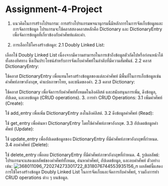 # Assignment-4-Project
1. แนวคิดในการสร้างโปรแกรม:
การสร้างโปรแกรมพจนานุกรมนี้มีหลักการในการจัดเก็บข้อมูลและการจัดการข้อมูล โปรแกรมจะใช้คลาสสองคลาสหลักคือ Dictionary และ DictionaryEntry เพื่อจัดการข้อมูลที่เกี่ยวข้องกับคำศัพท์แต่ละคำ.

2. การเลือกใช้โครงสร้างข้อมูล:
2.1 Doubly Linked List:

เลือกใช้ Doubly Linked List เนื่องจากมีความสามารถในการเข้าถึงข้อมูลตัวถัดไปหรือก่อนหน้าได้ทั้งสองทิศทาง ซึ่งเป็นประโยชน์สำหรับการจัดเก็บคำศัพท์ในลำดับที่มีความสัมพันธ์.
2.2 คลาส DictionaryEntry:

ใช้คลาส DictionaryEntry เพื่อแทนโครงสร้างข้อมูลของแต่ละคำศัพท์ มีพื้นที่ในการเก็บข้อมูลเช่น คำศัพท์ภาษาอังกฤษ, คำแปลภาษาไทย, และชนิดของคำ.
2.3 คลาส Dictionary:

ใช้คลาส Dictionary เพื่อจัดการกับคำศัพท์ทั้งหมดในลิงค์ลิสต์ และสนับสนุนการเพิ่ม, ดึงข้อมูล, อัปเดต, และลบข้อมูล (CRUD operations).
3. การทำ CRUD Operations:
3.1 เพิ่มคำศัพท์ (Create):

ใช้ add_entry เพื่อเพิ่ม DictionaryEntry ลงในลิงค์ลิสต์.
3.2 ดึงข้อมูลคำศัพท์ (Read):

ใช้ get_entry เพื่อค้นหา DictionaryEntry โดยใช้คำศัพท์ภาษาอังกฤษ.
3.3 อัปเดตข้อมูลคำศัพท์ (Update):

ใช้ update_entry เพื่ออัปเดตข้อมูลของ DictionaryEntry ที่มีคำศัพท์ภาษาอังกฤษที่กำหนด.
3.4 ลบคำศัพท์ (Delete):

ใช้ delete_entry เพื่อลบ DictionaryEntry ที่มีคำศัพท์ภาษาอังกฤษที่กำหนด.
4. รูปผลลัพธ์:
โปรแกรมจะแสดงผลลัพธ์ของคำศัพท์ทั้งหมด, ค้นหาคำศัพท์, อัปเดตข้อมูล, และลบคำศัพท์ ตัวอย่างเช่น:
![368011096_720274273301722_8318076744553935156_n](https://github.com/Thanadon7/Assignment-4-Project/assets/150440910/e64e7874-ed82-4245-8aaf-b3edd68a54f5)
ผลลัพธ์นี้แสดงการใช้โครงสร้างข้อมูล Doubly Linked List ในการจัดเก็บและจัดการกับคำศัพท์, รวมถึงการทำ CRUD operations ต่าง ๆ บนข้อมูล.

